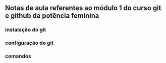## Notas de aula referentes ao módulo 1 do curso git e github da potência feminina

### instalação do git

### configuração do git

### comandos